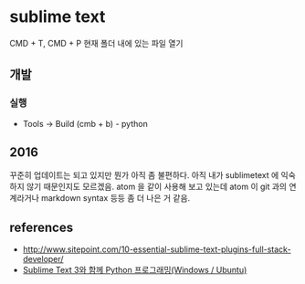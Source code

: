 # sublime text
CMD + T, CMD + P
현재 폴더 내에 있는 파일 열기


## 개발
### 실행
* Tools -> Build (cmb + b) - python



## 2016
꾸준히 업데이트는 되고 있지만 뭔가 아직 좀 불편하다. 아직 내가 sublimetext 에 익숙하지 않기 때문인지도 모르겠음. atom 을 같이 사용해 보고 있는데 atom 이 git 과의 연계라거나 markdown syntax 등등 좀 더 나은 거 같음.

## references
* http://www.sitepoint.com/10-essential-sublime-text-plugins-full-stack-developer/
* [Sublime Text 3와 함께 Python 프로그래밍(Windows / Ubuntu)](https://webnautes.tistory.com/454)
